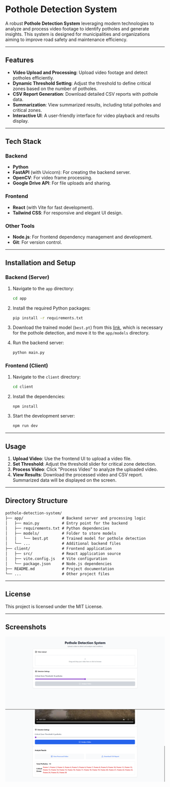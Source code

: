 # Pothole Detection System

A robust **Pothole Detection System** leveraging modern technologies to analyze and process video footage to identify potholes and generate insights. This system is designed for municipalities and organizations aiming to improve road safety and maintenance efficiency.

---

## Features

- **Video Upload and Processing**: Upload video footage and detect potholes efficiently.
- **Dynamic Threshold Setting**: Adjust the threshold to define critical zones based on the number of potholes.
- **CSV Report Generation**: Download detailed CSV reports with pothole data.
- **Summarization**: View summarized results, including total potholes and critical zones.
- **Interactive UI**: A user-friendly interface for video playback and results display.

---

## Tech Stack

### Backend
- **Python**
- **FastAPI** (with Uvicorn): For creating the backend server.
- **OpenCV**: For video frame processing.
- **Google Drive API**: For file uploads and sharing.

### Frontend
- **React** (with Vite for fast development).
- **Tailwind CSS**: For responsive and elegant UI design.

### Other Tools
- **Node.js**: For frontend dependency management and development.
- **Git**: For version control.

---

## Installation and Setup

### Backend (Server)
1. Navigate to the `app` directory:
   ```bash
   cd app
   ```
2. Install the required Python packages:
   ```bash
   pip install -r requirements.txt
   ```
3. Download the trained model (`best.pt`) from this <a href='https://drive.google.com/file/d/1TWHnNlx7Ys2UsOFGGrBOkr4NFwIsNITH/view?usp=drive_link'>link</a>, which is necessary for the pothole detection, and move it to the `app/models` directory.

4. Run the backend server:
   ```bash
   python main.py
   ```

### Frontend (Client)
1. Navigate to the `client` directory:
   ```bash
   cd client
   ```
2. Install the dependencies:
   ```bash
   npm install
   ```
3. Start the development server:
   ```bash
   npm run dev
   ```

---

## Usage
1. **Upload Video**: Use the frontend UI to upload a video file.
2. **Set Threshold**: Adjust the threshold slider for critical zone detection.
3. **Process Video**: Click "Process Video" to analyze the uploaded video.
4. **View Results**: Download the processed video and CSV report. Summarized data will be displayed on the screen.

---

## Directory Structure

```
pothole-detection-system/
├── app/                 # Backend server and processing logic
│   ├── main.py          # Entry point for the backend
│   ├── requirements.txt # Python dependencies
│   ├── models/          # Folder to store models
│   │   └── best.pt      # Trained model for pothole detection
│   └── ...              # Additional backend files
├── client/              # Frontend application
│   ├── src/             # React application source
│   ├── vite.config.js   # Vite configuration
│   └── package.json     # Node.js dependencies
├── README.md            # Project documentation
└── ...                  # Other project files
```

---

## License
This project is licensed under the MIT License.

---

## Screenshots
![Pothole Detection UI](images/home.png)
![Pothole Detection Results](images/results.png)
